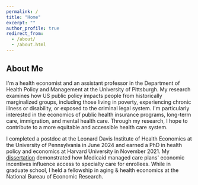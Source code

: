 ```yaml
---
permalink: /
title: "Home"
excerpt: ""
author_profile: true
redirect_from: 
  - /about/
  - /about.html
---
```


## About Me

I'm a health economist and an assistant professor in the Department of Health Policy and Management at the University of Pittsburgh. My research examines how US public policy impacts people from historically marginalized groups, including those living in poverty, experiencing chronic illness or disability, or exposed to the criminal legal system. I'm particularly interested in the economics of public health insurance programs, long-term care, immigration, and mental health care. Through my research, I hope to contribute to a more equitable and accessible health care system.

I completed a postdoc at the Leonard Davis Institute of Health Economics at the University of Pennsylvania in June 2024 and earned a PhD in health policy and economics at Harvard University in November 2021. My [dissertation](https://amandakreider.github.io/dissertation/) demonstrated how Medicaid managed care plans' economic incentives influence access to specialty care for enrollees. While in graduate school, I held a fellowship in aging & health economics at the National Bureau of Economic Research.

